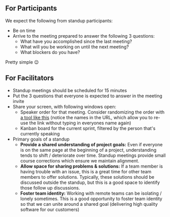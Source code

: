 ## For Participants

We expect the following from standup participants:

* Be on time
* Arrive to the meeting prepared to answer the following 3 questions:
  * What have you accomplished since the last meeting?
  * What will you be working on until the next meeting?
  * What blockers do you have?

Pretty simple 😉

## For Facilitators

* Standup meetings should be scheduled for 15 minutes
* Put the 3 questions that everyone is expected to answer in the meeting invite
* Share your screen, with following windows open:
  * Speaker order for that meeting. Consider randomizing the order with [a tool like this](https://www.browserling.com/tools/random-lines?input=Jack%0AJill%0ADiane) (notice the names in the URL, which allow you to re-use the link without typing in everyones name again)
  * Kanban board for the current sprint, filtered by the person that's currently speaking
* Primary goals of a standup
  * **Provide a shared understanding of project goals:** Even if everyone is on the same page at the beginning of a project, understanding tends to shift / deteriorate over time. Standup meetings provide small course corrections which ensure we maintain alignment.
  * **Allow space for sharing problems & solutions:** If a team member is having trouble with an issue, this is a great time for other team members to offer solutions. Typically, these solutions should be discussed outside the standup, but this is a good space to identify those follow up discussions.
  * **Foster team identity:** Working with remote teams can be isolating / lonely sometimes. This is a good opportunity to foster team identity so that we can unite around a shared goal (delivering high quality software for our customers)